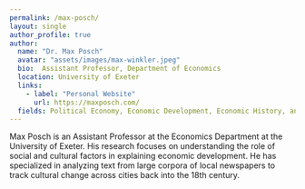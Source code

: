 ```yaml
---
permalink: /max-posch/
layout: single
author_profile: true
author:
  name: "Dr. Max Posch"
  avatar: "assets/images/max-winkler.jpeg"
  bio:  Assistant Professor, Department of Economics
  location: University of Exeter
  links:
    - label: "Personal Website"
      url: https://maxposch.com/
  fields: Political Economy, Economic Development, Economic History, and Cultural Evolution.
---
```




Max Posch is an Assistant Professor at the Economics Department at the University of Exeter. His research focuses on understanding the role of social and cultural factors in explaining economic development. He has specialized in analyzing text from large corpora of local newspapers to track cultural change across cities back into the 18th century.
